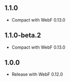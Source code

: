 ## 1.1.0

* Compact with WebF 0.13.0

## 1.1.0-beta.2

* Compact with WebF 0.13.0

## 1.0.0

* Release with WebF 0.12.0